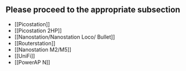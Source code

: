 ## Please proceed to the appropriate subsection

* [[Picostation]]
* [[Picostation 2HP]]
* [[Nanostation/Nanostation Loco/ Bullet]]
* [[Routerstation]]
* [[Nanostation M2/M5]]
* [[UniFi]]
* [[PowerAP N]]